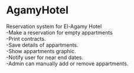 # AgamyHotel
Reservation system for El-Agamy Hotel <br>
-Make a reservation for empty appartments <br>
-Print contracts. <br>
-Save details of appartments. <br>
-Show appartments graphic. <br>
-Notify user for near end dates. <br>
-Admin can manually add or remove appartments. <br>
